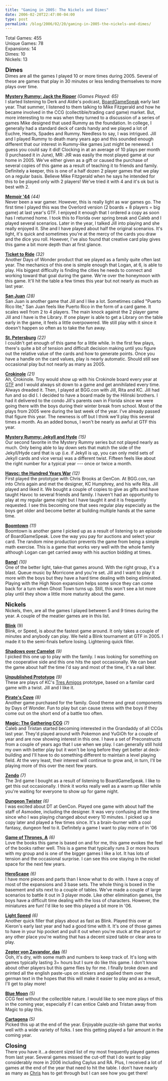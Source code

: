 ```yaml
---
title: "Gaming in 2005: The Nickels and Dimes"
date: 2006-02-20T22:47:00-04:00
type: post
permalink: /blog/2006/02/20/gaming-in-2005-the-nickels-and-dimes/
---
```

Total Games: 455  
Unique Games: 78  
Expansions: 14  
Dimes: 10  
Nickels: 13

<span style="font-weight: bold;font-size:130%;" >Dimes</span>  
Dimes are all the games I played 10 or more times during 2005. Several of these are games that play in 30 minutes or less lending themselves to more plays over time.

[<span style="font-weight: bold;">Mystery Rummy: Jack the Ripper</span>](https://www.boardgamegeek.com/game/106) <span style="font-style: italic;">(Games Played: 65)</span>  
I started listening to Derk and Aldie's podcast, [BoardGameSpeak](https://www.boardgamegeek.com/boardgamespeak.php) early last year. That summer, I listened to them talking to Mike Fitzgerald and how he became involved in the CCG (collectible/trading card game) market. But, more interesting to me was when they turned to a discussion of a series of games Mike designed that used Rummy as the foundation. In college, I generally had a standard deck of cards handy and we played a lot of Euchre, Hearts, Spades and Rummy. Needless to say, I was intrigued. Jill and I played Rummy to death many years ago and this sounded enough different that our interest in Rummy-like games just might be renewed. I guess you could say it did! Clocking in at an average of 10 plays per month (I purchased it in June), MR: JtR was easily the most played game at our home in 2005. We've either given as a gift or caused the purchase of several copies of this game as a result of teaching it to friends and family. Definitely a keeper, this is one of a half dozen 2 player games that we play on a regular basis. Believe Mike Fitzgerald when he says he intended for this to be played only with 2 players! We've tried it with 4 and it's ok but is best with 2.

[<span style="font-weight: bold;">Memoir '44</span>](https://www.boardgamegeek.com/game/10630) <span style="font-style: italic;">(44)</span>  
Never been a war gamer. However, this is really light as war games go. The first time I played this was the Overlord version (2 boards + 8 players = big game) at last year's GTF. I enjoyed it enough that I ordered a copy as soon has I returned home. I took this to Florida over spring break and Caleb and I played several scenarios. Later in the year, I talked Jill into playing and she really enjoyed it. She and I have played about half the original scenarios. It's light, it's quick and sometimes you're at the mercy of the cards you draw and the dice you roll. However, I've also found that creative card play gives this game a bit more depth than at first glance.

[<span style="font-weight: bold;">Ticket to Ride</span>](https://www.boardgamegeek.com/game/9209) <span style="font-style: italic;">(32)</span>  
Another Days of Wonder product that we played as a family quite often last year. The mechanics of this one is simple enough that Logan, at 6, is able to play. His biggest difficulty is finding the cities he needs to connect and working toward that goal during the game. We're over the honeymoon with this game. It'll hit the table a few times this year but not nearly as much as last year.

[<span style="font-weight: bold;">San Juan</span>](https://www.boardgamegeek.com/game/8217) <span style="font-style: italic;">(28)</span>  
San Juan is another game that Jill and I like a lot. Sometimes called "Puerto Rico lite," San Juan feels like Puerto Rico in the form of a card game. It scales well from 2 to 4 players. The main knock against the 2 player game Jill and I have is the Library. If one player is able to get a Library on the table early in the game, it feels a little overpowered. We still play with it since it doesn't happen so often as to take the fun away.

[<span style="font-weight: bold;">St. Petersburg</span>](https://www.boardgamegeek.com/game/9217) <span style="font-style: italic;">(22)</span>  
I couldn't get enough of this game for a little while. In the first few plays, there's quite a bit of tension and difficult decision making until you figure out the relative value of the cards and how to generate points. Once you have a handle on the card values, play is nearly automatic. Should still see occasional play but not nearly as many as 2005.

[<span style="font-weight: bold;">Crokinole</span>](https://www.boardgamegeek.com/game/521) <span style="font-style: italic;">(21)</span>  
Ah, Crokinole. Troy would show up with his Crokinole board every year at [GTF](https://gtfgamers.org/) and I would always sit down to a game and get annihilated every time. Always dreaded it. Then, I played at BGG.con with Jill, Rita and KC. Jill had fun and so did I. I decided to have a board made by the Hilinski brothers. I had it delivered to the condo Jill's parents own in Florida since we were going there with the boys during their winter break from school. Most of the plays from 2005 were during the last week of the year. I've already passed that figure this year. The newness is off but I think we'll play this several times a month. As an added bonus, I won't be nearly as awful at GTF this year.

[<span style="font-weight: bold;">Mystery Rummy: Jekyll and Hyde</span>](https://www.boardgamegeek.com/game/1265) <span style="font-style: italic;">(15)</span>  
Our second favorite in the Mystery Rummy series but not played nearly as much. Only being able to lay down sets that match the side of the Jekyll/Hyde card that is up (i.e. if Jekyll is up, you can only meld sets of Jekyll cards and vice versa) was a different twist. Fifteen feels like about the right number for a typical year --- once or twice a month.

[<span style="font-weight: bold;">Havoc: the Hundred Years War</span>](https://www.boardgamegeek.com/game/19363) <span style="font-style: italic;">(12)</span>  
First played the prototype with Chris Brooks at GenCon. At BGG.con, ran into Chris again and met the designer, KC Humphrey, and his wife Rita. Jill played and liked it. We bought a couple of copies to give as gifts and have taught Havoc to several friends and family. I haven't had an opportunity to play at my regular game night but I have taught it and it is frequently requested. I see this becoming one that sees regular play especially as the boys get older and become better at building multiple hands at the same time.

[<span style="font-weight: bold;">Boomtown</span>](https://www.boardgamegeek.com/game/10997) <span style="font-style: italic;">(11)</span>  
Boomtown is another game I picked up as a result of listening to an episode of BoardGameSpeak. Love the way you pay for auctions and select your card. The random mine production prevents the game from being a simple math exercise. This is a game that works very well with the whole family although Logan can get carried away with his auction bidding at times.

[<span style="font-weight: bold;">Bang!</span>](https://www.boardgamegeek.com/game/3955) <span style="font-style: italic;">(10)</span>  
One of the better light, take-that games around. With the right group, it's a blast. Queue music by Morricone and you're set. Jill and I want to play it more with the boys but they have a hard time dealing with being eliminated. Playing with the High Noon expansion helps some since they can come back for a turn when Ghost Town turns up. Still, this won't see a lot more play until they show a little more maturity about the game.

<span style="font-size:130%;"><span style="font-weight: bold;">Nickels</span></span>  
Nickels, then, are all the games I played between 5 and 9 times during the year. A couple of the meatier games are in this list.

[<span style="font-weight: bold;">Blink</span>](https://www.boardgamegeek.com/game/1197) (9)  
Blink, or Speed, is about the fastest game around. It only takes a couple of minutes and anybody can play. We held a Blink tournament at GTF in 2005. I made it to the semi-finals before losing. Lightening quick filler.

[<span style="font-weight: bold;">Shadows over Camelot</span>](https://www.boardgamegeek.com/game/15062) <span style="font-style: italic;">(9)</span>  
I picked this one up to play with the family. I was looking for something on the cooperative side and this one hits the spot occasionally. We can beat the game about half the time I'd say and most of the time, it's a nail biter.

[<span style="font-weight: bold;">Unpublished Prototype</span>](https://www.boardgamegeek.com/game/18291) <span style="font-style: italic;">(9)</span>  
These are plays of KC's [Tres Amigos](https://www.sunrivergames.com/site_pages/show/12) prototype, based on a familar card game with a twist. Jill and I like it.

[<span style="font-weight: bold;">Pirate's Cove</span>](https://www.boardgamegeek.com/game/2987) <span style="font-style: italic;">(8)</span>  
Another game purchased for the family. Good theme and great components by Days of Wonder. Fun to play but can cause stress with the boys if they come out on the short end of a battle too often.

[<span style="font-weight: bold;">Magic: The Gathering CCG</span>](https://www.boardgamegeek.com/game/463) <span style="font-style: italic;">(7)</span>  
Caleb and Tristan started becoming interested in the Grandaddy of all CCGs last year. They'd played around with Pokemon and YuGiOh for a couple of year and are now showing interest in this one. I have a set of Preconstructs from a couple of years ago that I use when we play. I can generally still hold my own with better play but it won't be long before they get better at deck-building and I'll have to do something different to maintain a level playing field. At the very least, their interest will continue to grow and, in turn, I'll be playing more of this over the next few years.

[<span style="font-weight: bold;">Zendo</span>](https://www.boardgamegeek.com/game/6830) <span style="font-style: italic;">(7)</span>  
The 3rd game I bought as a result of listening to BoardGameSpeak. I like to get this out occasionally. I think it works really well as a warm up filler while you're waiting for everyone to show up for game night.

[<span style="font-weight: bold;">Dungeon Twister</span>](https://www.boardgamegeek.com/game/12995) <span style="font-style: italic;">(6)</span>  
I was excited about DT at GenCon. Played one game with about half the staff of Asmodee, including the designer. It was very confusing at the time since who I was playing changed about every 10 minutes. I picked up a copy later and played a few times since. It's a brain-burner with a cool fantasy, dungeon feel to it. Definitely a game I want to play more of in '06

[<span style="font-weight: bold;">Game of Thrones, A</span>](https://www.boardgamegeek.com/game/6472) <span style="font-style: italic;">(6)</span>  
Love the books this game is based on and for me, this game evokes the feel of the books rather well. This is a game that typically runs 3 or more hours with my group and is one of the bigger games I like a lot. It has lots of tension and the occasional surprise. I can see this one staying in the nickel space for the next few years.

[<span style="font-weight: bold;">HeroScape</span>](https://www.boardgamegeek.com/game/11170) <span style="font-style: italic;">(6)</span>  
I have more pieces and parts than I know what to do with. I have a copy of most of the expansions and 3 base sets. The whole thing is boxed in the basement and sits next to a couple of tables. We've made a couple of large scenarios to battle it out in 3 player mode. Like other elimination games, the boys have a difficult time dealing with the loss of characters. However, the miniatures are fun! I'd like to see this played a bit more in '06.

[<span style="font-weight: bold;">Light Speed</span>](https://www.boardgamegeek.com/game/5534) <span style="font-style: italic;">(6)</span>  
Another quick filler that plays about as fast as Blink. Played this over at Kieron's early last year and had a good time with it. It's one of those games to have in your hip pocket and pull it out when you're stuck at the airport or any other place you're waiting that has a decent sized table or clear area to play.

[<span style="font-weight: bold;">Zepter von Zavandor, das</span>](https://www.boardgamegeek.com/game/13884) <span style="font-style: italic;">(6)</span>  
Ooh, it's dry, with some math and numbers to keep track of. It's long with games typically lasting 3+ hours but I sure do like this game. I don't know about other players but this game flies by for me. I finally broke down and printed all the english paste-ups on stickers and applied them over the german text in the hopes that this will make it easier to play and as a result, I'll get to play more!

[<span style="font-weight: bold;">Blue Moon</span>](https://www.boardgamegeek.com/game/9446) <span style="font-style: italic;">(5)</span>  
CCG feel without the collectible nature. I would like to see more plays of this in the coming year, especially if I can entice Caleb and Tristan away from Magic to play this.

[<span style="font-weight: bold;">Cartagena</span>](https://www.boardgamegeek.com/game/826) <span style="font-style: italic;">(5)</span>  
Picked this up at the end of the year. Enjoyable puzzle-ish game that works well with a wide variety of folks. I see this getting played a fair amount in the coming year.

<span style="font-weight: bold;font-size:130%;" >Closing</span>  
There you have it...a decent sized list of my most frequently played games from last year. Several games missed the cut-off that I do want to play considerably more in 2006 including Caylus and RA. Plus, I received a lot of games at the end of the year that need to hit the table. I don't have nearly as many as [Chris](https://pdxgaming.blogspot.com/2006/01/burning-down-those-unplayed-games.html) has to get through but I can see how you get there!